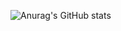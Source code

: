 ![Anurag's GitHub stats](https://github-readme-stats.vercel.app/api?username=zozero94&show_icons=true&theme=dracula)
